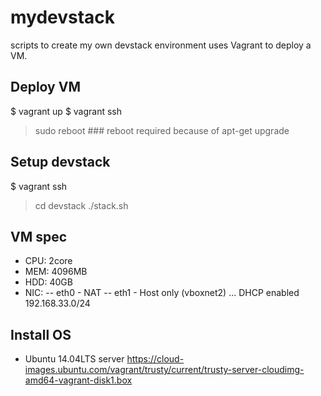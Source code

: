 mydevstack
==========
scripts to create my own devstack environment
uses Vagrant to deploy a VM.

Deploy VM
---------
$ vagrant up
$ vagrant ssh
> sudo reboot   ### reboot required because of apt-get upgrade

Setup devstack
--------------
$ vagrant ssh
> cd devstack
> ./stack.sh

VM spec
-------
* CPU: 2core
* MEM: 4096MB
* HDD: 40GB
* NIC:
-- eth0 - NAT
-- eth1 - Host only (vboxnet2) ... DHCP enabled 192.168.33.0/24

Install OS
----------
* Ubuntu 14.04LTS server
https://cloud-images.ubuntu.com/vagrant/trusty/current/trusty-server-cloudimg-amd64-vagrant-disk1.box
